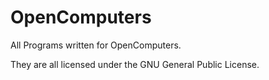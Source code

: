 # OpenComputers
All Programs written for OpenComputers.

They are all licensed under the GNU General Public License.
